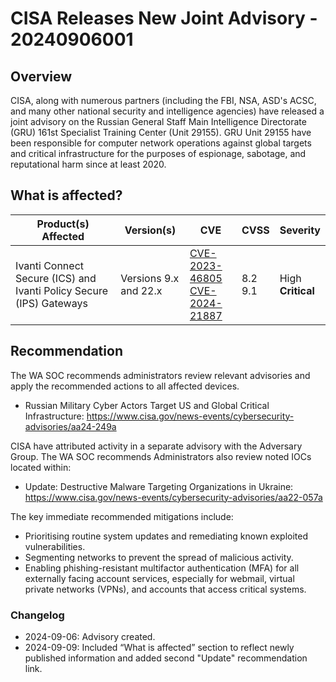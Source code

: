 # CISA Releases New Joint Advisory - 20240906001

## Overview

CISA, along with numerous partners (including the FBI, NSA, ASD's ACSC, and many other national security and intelligence agencies) have released a joint advisory on the Russian General Staff Main Intelligence Directorate (GRU) 161st Specialist Training Center (Unit 29155). GRU Unit 29155 have been responsible for computer network operations against global targets and critical infrastructure for the purposes of espionage, sabotage, and reputational harm since at least 2020.

## What is affected?

| Product(s) Affected | Version(s) | CVE                                                                                                                                       | CVSS          | Severity                                                         |
| ------------------- | ---------- | ----------------------------------------------------------------------------------------------------------------------------------------- | ------------- | ---------------------------------------------------------------- |
 Ivanti Connect Secure (ICS) and Ivanti Policy Secure (IPS) Gateways      | Versions 9.x and 22.x    | [CVE-2023-46805](https://nvd.nist.gov/vuln/detail/CVE-2023-46805) </br> [CVE-2024-21887](https://nvd.nist.gov/vuln/detail/CVE-2024-21887) | 8.2 </br> 9.1 | High  </br> **Critical** |

## Recommendation

The WA SOC recommends administrators review relevant advisories and apply the recommended actions to all affected devices.

- Russian Military Cyber Actors Target US and Global Critical Infrastructure: <https://www.cisa.gov/news-events/cybersecurity-advisories/aa24-249a>

CISA have attributed activity in a separate advisory with the Adversary Group. The WA SOC recommends Administrators also review noted IOCs located within:

- Update: Destructive Malware Targeting Organizations in Ukraine: <https://www.cisa.gov/news-events/cybersecurity-advisories/aa22-057a>

The key immediate recommended mitigations include:

- Prioritising routine system updates and remediating known exploited vulnerabilities.
- Segmenting networks to prevent the spread of malicious activity.
- Enabling phishing-resistant multifactor authentication (MFA) for all externally facing account services, especially for webmail, virtual private networks (VPNs), and accounts that access critical systems.

### Changelog

- 2024-09-06: Advisory created.
- 2024-09-09: Included “What is affected” section to reflect newly published information and added second "Update" recommendation link.
